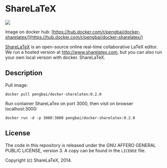 ShareLaTeX
==========

[![](https://badge.imagelayers.io/pengbai/docker-sharelatex:latest.svg)](https://imagelayers.io/?images=pengbai/docker-sharelatex:latest 'Get your own badge on imagelayers.io')

Image on docker hub: [https://hub.docker.com/r/pengbai/docker-sharelatex/](https://hub.docker.com/r/pengbai/docker-sharelatex/)


[ShareLaTeX](https://www.sharelatex.com) is an open-source online real-time collaborative LaTeX editor. We run a hosted version at http://www.sharelatex.com, but you can also run your own local version with docker. ShareLaTeX.

Description
------------

Pull image:
```
docker pull pengbai/docker-sharelatex:0.2.0
```

Run container ShareLaTex on port 3000, then visit on browser localhost:3000:
```
docker run -d -p 3000:3000 pengbai/docker-sharelatex:0.2.0
```



License
----

The code in this repository is released under the GNU AFFERO GENERAL PUBLIC LICENSE, version 3. A copy can be found in the `LICENSE` file.

Copyright (c) ShareLaTeX, 2014.
